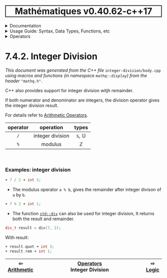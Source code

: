 <h1 style='border: 2px solid; text-align: center'>Mathématiques v0.40.62-c++17</h1>

<details>

<summary>Documentation</summary>

# [Documentation](../../../README.md)<br>
1. [License](../../../license/README.md)<br>
2. [About](../../../about/README.md)<br>
3. [Status, Planned Work & Release Notes](../../../status-release/README.md)<br>
4. [Description and Example Usage](../../../overview/README.md)<br>
5. [Installation](../../../installation/README.md)<br>
6. [Your First Mathématiques Project](../../../first-project/README.md)<br>
7. _Usage Guide: Syntax, Data Types, Functions, etc_ <br>
8. [Benchmarks](../../../benchmarks/README.md)<br>
9. [Tests](../../../test/README.md)<br>
10. [Developer Guide: Modifying and Extending Mathématiques](../../../developer-guide/README.md)<br>


</details>



<details>

<summary>Usage Guide: Syntax, Data Types, Functions, etc</summary>

# [7. Usage Guide: Syntax, Data Types, Functions, etc](../../README.md)<br>
7.1. [Usage Guide Notation](../../notation/README.md)<br>
7.2. [Scalar Types (Real, Imaginary, Complex & Quaternion)](../../scalars/README.md)<br>
7.3. [Container Types (Vector, Matrix & MultiArray)](../../multiarrays/README.md)<br>
7.4. _Operators_ <br>
7.5. [Functions](../../functions/README.md)<br>
7.6. [Linear Algebra](../../linear-algebra/README.md)<br>
7.7. [Indexing, Masks, and Sorting](../../indexing-sorting/README.md)<br>
7.8. [Ranges and Grids](../../ranges-grids/README.md)<br>
7.9. [Calculus](../../calculus/README.md)<br>
7.10. [Vector Calculus](../../vector-calculus/README.md)<br>
7.11. [MultiArray Calculus](../../tensor-calculus/README.md)<br>
7.12. [Display of Results](../../display/README.md)<br>
7.13. [FILE I/O](../../file-io/README.md)<br>
7.14. [Debug Modes](../../debug/README.md)<br>


</details>



<details>

<summary>Operators</summary>

# [7.4. Operators](../README.md)<br>
7.4.1. [Arithmetic](../arithmetic/README.md)<br>
7.4.2. _Integer Division_ <br>
7.4.3. [Logic](../logic/README.md)<br>
7.4.4. [Relational](../relational/README.md)<br>


</details>



# 7.4.2. Integer Division

_This document was generated from the C++ file_ `integer-division/body.cpp` _using macros and functions (in namespace `mathq::display`) from the header_ `"mathq.h"`. 

C++ also provides support for integer division witjh remainder.

If both numerator and denominator are integers, the division operator gives the integer division result.

For details refer to [Arithmetic Operators](https://en.cppreference.com/w/cpp/language/operator_arithmetic).


| operator | operation | types | 
| :---: | :---: | :---: | 
| `/` | integer division | 𝕤, 𝕌 | 
| `%` | modulus | ℤ | 


<br>

### Examples: integer division
```C++
☀ 7 / 2 ➜ int 3;
```
* The modulus operator `a % b`, gives the remainder after integer divison of `a` by `b`.

```C++
☀ 7 % 2 ➜ int 1;
```
* The function [`std::div`](https://en.cppreference.com/w/cpp/numeric/math/div) can also be used for integer division, It returns both the result and remainder.

```C++
div_t result = div(7, 2);
```
With result:

```C++
☀ result.quot ➜ int 3;
☀ result.rem ➜ int 1;
```


| ⇦ <br />[Arithmetic](../arithmetic/README.md)  | [Operators](../README.md)<br />Integer Division<br /><img width=1000/> | ⇨ <br />[Logic](../logic/README.md)   |
| ------------ | :-------------------------------: | ------------ |

